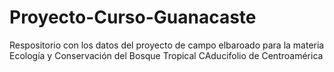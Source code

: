 # Proyecto-Curso-Guanacaste
Respositorio con los datos del proyecto de campo elbaroado para la materia Ecología y Conservación del Bosque Tropical CAducifolio de Centroamérica
